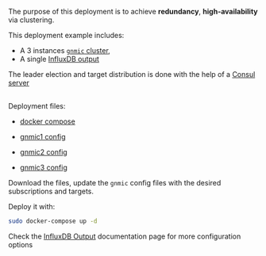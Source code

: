 The purpose of this deployment is to achieve __redundancy__, __high-availability__ via clustering.

This deployment example includes:

- A 3 instances [`gnmic` cluster](../../advanced/HA.md),
- A single [InfluxDB output](../../user_guide/outputs/influxdb_output.md)

The leader election and target distribution is done with the help of a [Consul server](https://www.consul.io/docs/introhttps://www.consul.io/docs/intro)

<div class="mxgraph" style="max-width:100%;border:1px solid transparent;margin:0 auto; display:block;" data-mxgraph="{&quot;page&quot;:12,&quot;zoom&quot;:1.4,&quot;highlight&quot;:&quot;#0000ff&quot;,&quot;nav&quot;:true,&quot;check-visible-state&quot;:true,&quot;resize&quot;:true,&quot;url&quot;:&quot;https://raw.githubusercontent.com/karimra/gnmic/diagrams/diagrams/cluster_influxdb.drawio&quot;}"></div>

<script type="text/javascript" src="https://cdn.jsdelivr.net/gh/hellt/drawio-js@main/embed2.js?&fetch=https%3A%2F%2Fraw.githubusercontent.com%2Fkarimra%2Fgnmic%2Fdiagrams%2Fcluster_influxdb.drawio" async></script>


Deployment files:

- [docker compose](https://github.com/karimra/gnmic/blob/master/examples/deployments/2.clusters/1.influxdb-output/docker-compose.yaml)

- [gnmic1 config](https://github.com/karimra/gnmic/blob/master/examples/deployments/2.clusters/1.influxdb-output/gnmic1.yaml)
- [gnmic2 config](https://github.com/karimra/gnmic/blob/master/examples/deployments/2.clusters/1.influxdb-output/gnmic2.yaml)
- [gnmic3 config](https://github.com/karimra/gnmic/blob/master/examples/deployments/2.clusters/1.influxdb-output/gnmic3.yaml)

Download the files, update the `gnmic` config files with the desired subscriptions and targets.

Deploy it with:

```bash
sudo docker-compose up -d
```

Check the [InfluxDB Output](../../user_guide/outputs/influxdb_output.md) documentation page for more configuration options